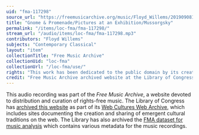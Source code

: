 ```yaml
---
uid: "fma-117298"
source_url: "https://freemusicarchive.org/music/Floyd_Willems/2019090810542410/Gnome__PromenadePictures_at_an_ExhibitionMussorgsky"
title: "Gnome & Promenade/Pictures at an Exhibition/Mussorgsky"
permalink: "/items/loc-fma/fma-117298/"
stream_url: "/audio/items/loc-fma/fma-117298.mp3"
contributors: "Floyd Willems"
subjects: "Contemporary Classical"
layout: "item"
collectionTitle: "Free Music Archive"
collectionUid: "loc-fma"
collectionUrl: "/loc-fma/use/"
rights: "This work has been dedicated to the public domain by its creator, thus is free to use and reuse without restriction. You can copy, modify, distribute and perform the work, even for commercial purposes, all without asking permission. Attribution is recommended but not required."
credit: "Free Music Archive archived website at the Library of Congress, Web Archives Division."
---
```


This audio recording was part of the _Free Music Archive_, a website devoted to distribution and curation of rights-free music. The Library of Congress has [archived this website](https://www.loc.gov/item/lcwaN0026492/) as part of its [Web Cultures Web Archive](https://www.loc.gov/collections/web-cultures-web-archive/about-this-collection/), which includes sites documenting the creation and sharing of emergent cultural traditions on the web. The Library has also archived the [FMA dataset for music analysis](https://catalog.loc.gov/vwebv/search?searchCode=LCCN&searchArg=2018655052&searchType=1&permalink=y) which contains various metadata for the music recordings.